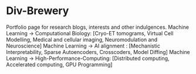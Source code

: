 # Div-Brewery

Portfolio page for research blogs, interests and other indulgences.
Machine Learning -> Computational Biology:  [Cryo-ET tomograms, Virtual Cell Modelling, Medical and cellular imaging, Neuromodulation and Neuroscience]
Machine Learning -> AI alignment : [Mechanistic Interpretability, Sparse Autoencoders, Crosscoders, Model Diffing]
Machine Learning -> High-Performance-Computing: [Distributed computing, Accelerated computing, GPU Programming]

